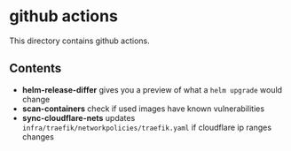 # github actions

This directory contains github actions.

## Contents

- **helm-release-differ** gives you a preview of what a `helm upgrade` would change
- **scan-containers** check if used images have known vulnerabilities
- **sync-cloudflare-nets** updates `infra/traefik/networkpolicies/traefik.yaml` if cloudflare ip ranges changes
